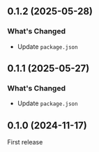 ## 0.1.2 (2025-05-28)

### What's Changed

- Update `package.json`

## 0.1.1 (2025-05-27)

### What's Changed

- Update `package.json`

## 0.1.0 (2024-11-17)

First release
